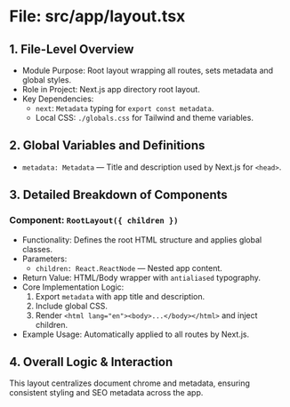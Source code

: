 # File: src/app/layout.tsx

## 1. File-Level Overview

- Module Purpose: Root layout wrapping all routes, sets metadata and global styles.
- Role in Project: Next.js app directory root layout.
- Key Dependencies:
  - `next`: `Metadata` typing for `export const metadata`.
  - Local CSS: `./globals.css` for Tailwind and theme variables.

## 2. Global Variables and Definitions

- `metadata: Metadata` — Title and description used by Next.js for `<head>`.

## 3. Detailed Breakdown of Components

### Component: `RootLayout({ children })`

- Functionality: Defines the root HTML structure and applies global classes.
- Parameters:
  - `children: React.ReactNode` — Nested app content.
- Return Value: HTML/Body wrapper with `antialiased` typography.
- Core Implementation Logic:
  1. Export `metadata` with app title and description.
  2. Include global CSS.
  3. Render `<html lang="en"><body>...</body></html>` and inject children.
- Example Usage: Automatically applied to all routes by Next.js.

## 4. Overall Logic & Interaction

This layout centralizes document chrome and metadata, ensuring consistent styling and SEO metadata across the app.
